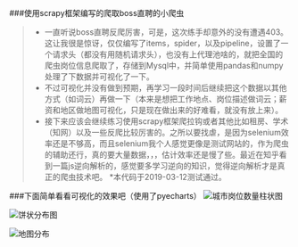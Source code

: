 ###使用scrapy框架编写的爬取boss直聘的小爬虫
>* 一直听说boss直聘反爬厉害，可是，这次练手却意外的没有遭遇403。这让我很是惊讶，仅仅编写了items，spider，以及pipeline，设置了一个请求头（都没有用随机请求头），也没有上代理池啥的，就把全国的爬虫岗位信息爬取了，存储到Mysql中，并简单使用pandas和numpy处理了下数据并可视化了一下。
>* 不过可视化并没有做到预期，再学习一段时间后继续把这个数据以其他方式（如词云）再做一下（本来是想把工作地点、岗位描述做词云；薪资和地区做地图可视化，只是现在做出来的好难看，就没有放上来）。
>* 接下来应该会继续练习使用scrapy框架爬拉钩或者其他比如租房、学术（知网）以及一些反爬比较厉害的。之所以要找虐，是因为selenium效率还是不够高，而且selenium我个人感觉更像是测试网站的，作为爬虫的辅助还行，真的要大量数据，，，估计效率还是慢了些。最近在知乎看到一篇js逆向解析的，感觉要多学习逆向的知识，觉得逆向解析才是真正的爬虫技术吧。
>*本代码于2019-03-12测试通过。

###下面简单看看可视化的效果吧（使用了pyecharts）
![城市岗位数量柱状图](https://github.com/wanli6a/spider_jobs-visual/blob/master/vis_photos/city_count1.JPG)

![饼状分布图](https://github.com/wanli6a/spider_jobs-visual/blob/master/vis_photos/spider0.gif)

![地图分布](https://github.com/wanli6a/spider_jobs-visual/blob/master/vis_photos/spider.gif)
